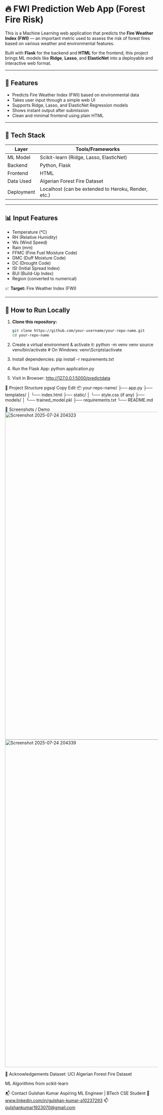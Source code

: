 # 🔥 FWI Prediction Web App (Forest Fire Risk)

This is a Machine Learning web application that predicts the **Fire Weather Index (FWI)** — an important metric used to assess the risk of forest fires based on various weather and environmental features.

Built with **Flask** for the backend and **HTML** for the frontend, this project brings ML models like **Ridge**, **Lasso**, and **ElasticNet** into a deployable and interactive web format.

---

## 📌 Features

- Predicts Fire Weather Index (FWI) based on environmental data
- Takes user input through a simple web UI
- Supports Ridge, Lasso, and ElasticNet Regression models
- Shows instant output after submission
- Clean and minimal frontend using plain HTML

---

## 🧰 Tech Stack

| Layer       | Tools/Frameworks                    |
|-------------|-------------------------------------|
| ML Model    | Scikit-learn (Ridge, Lasso, ElasticNet) |
| Backend     | Python, Flask                       |
| Frontend    | HTML                              |
| Data Used   | Algerian Forest Fire Dataset        |
| Deployment  | Localhost (can be extended to Heroku, Render, etc.) |

---

## 📊 Input Features

- Temperature (°C)
- RH (Relative Humidity)
- Ws (Wind Speed)
- Rain (mm)
- FFMC (Fine Fuel Moisture Code)
- DMC (Duff Moisture Code)
- DC (Drought Code)
- ISI (Initial Spread Index)
- BUI (Build-Up Index)
- Region (converted to numerical)

📈 **Target:** Fire Weather Index (FWI)

---

## 🚀 How to Run Locally

1. **Clone this repository:**

   ```bash
   git clone https://github.com/your-username/your-repo-name.git
   cd your-repo-name
2. Create a virtual environment & activate it:
   python -m venv venv
   source venv/bin/activate    # On Windows: venv\Scripts\activate

3. Install dependencies:
   pip install -r requirements.txt 

4. Run the Flask App:
   python application.py

5. Visit in Browser:
   http://127.0.0.1:5000/predictdata
   
📁 Project Structure
pgsql
Copy
Edit
📦 your-repo-name/
├── app.py
├── templates/
│   └── index.html
├── static/
│   └── style.css (if any)
├── models/
│   └── trained_model.pkl
├── requirements.txt
└── README.md

📌 Screenshots / Demo
<img width="1919" height="1077" alt="Screenshot 2025-07-24 204323" src="https://github.com/user-attachments/assets/9dd81b4c-29c7-4b94-8755-e4fbc9626b68" />
<img width="1916" height="1077" alt="Screenshot 2025-07-24 204339" src="https://github.com/user-attachments/assets/56f5461c-a0b2-4bfd-a463-8e48b16da36b" />

🤝 Acknowledgements
Dataset: UCI Algerian Forest Fire Dataset

ML Algorithms from scikit-learn

📬 Contact
Gulshan Kumar
Aspiring ML Engineer | BTech CSE Student
🔗 www.linkedin.com/in/gulshan-kumar-a10237293
📫 gulshankumar1923070@gmail.com
